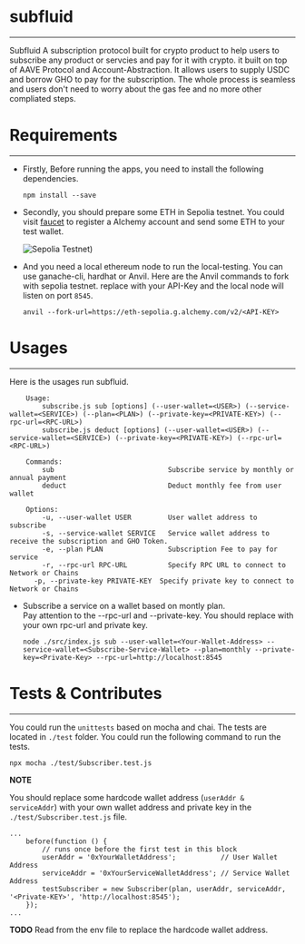 # subfluid
---

Subfluid A subscription protocol built for crypto product to help users to subscribe any product or servcies and pay for it with crypto.
it built on top of AAVE Protocol and Account-Abstraction. It allows users to supply USDC and borrow GHO to pay for the subscription. 
The whole process is seamless and users don't need to worry about the gas fee and no more other compliated steps.

# Requirements
---

- Firstly, Before running the apps, you need to install the following dependencies.

  ```
  npm install --save
  ```

- Secondly, you should prepare some ETH in Sepolia testnet. You could visit [faucet](https://sepoliafaucet.com/) to register a Alchemy account and send some ETH to your test wallet.

  ![Sepolia Testnet](./docs/images/sepolia-testnet.png))

- And you need a local ethereum node to run the local-testing. You can use ganache-cli, hardhat or Anvil. Here are the Anvil commands
to fork with sepolia testnet. replace with your API-Key and the local node will listen on port `8545`.

  ```
  anvil --fork-url=https://eth-sepolia.g.alchemy.com/v2/<API-KEY>
  ```

# Usages
---

Here is the usages run subfluid.

```
    Usage:
        subscribe.js sub [options] (--user-wallet=<USER>) (--service-wallet=<SERVICE>) (--plan=<PLAN>) (--private-key=<PRIVATE-KEY>) (--rpc-url=<RPC-URL>)
        subscribe.js deduct [options] (--user-wallet=<USER>) (--service-wallet=<SERVICE>) (--private-key=<PRIVATE-KEY>) (--rpc-url=<RPC-URL>)

    Commands:
        sub                            Subscribe service by monthly or annual payment
        deduct                         Deduct monthly fee from user wallet

    Options:
        -u, --user-wallet USER         User wallet address to subscribe   
        -s, --service-wallet SERVICE   Service wallet address to receive the subscription and GHO Token.
        -e, --plan PLAN                Subscription Fee to pay for service
        -r, --rpc-url RPC-URL          Specify RPC URL to connect to Network or Chains
      -p, --private-key PRIVATE-KEY  Specify private key to connect to Network or Chains
```

- Subscribe a service on a wallet based on montly plan.  
  Pay attention to the --rpc-url and --private-key. You should replace with your own rpc-url and private key.

  ```
  node ./src/index.js sub --user-wallet=<Your-Wallet-Address> --service-wallet=<Subscribe-Service-Wallet> --plan=monthly --private-key=<Private-Key> --rpc-url=http://localhost:8545
  ```

# Tests & Contributes
---

You could run the `unittests` based on mocha and chai. The tests are located in `./test` folder. You could run the following command to run the tests.

```
npx mocha ./test/Subscriber.test.js
```

**NOTE**

You should replace some hardcode wallet address (`userAddr & serviceAddr`) with your own wallet address and private key in the `./test/Subscriber.test.js` file.

```
...
    before(function () {
        // runs once before the first test in this block
        userAddr = '0xYourWalletAddress';           // User Wallet Address
        serviceAddr = '0xYourServiceWalletAddress'; // Service Wallet Address
        testSubscriber = new Subscriber(plan, userAddr, serviceAddr, '<Private-KEY>', 'http://localhost:8545');
    });
...
```

**TODO** Read from the env file to replace the hardcode wallet address.